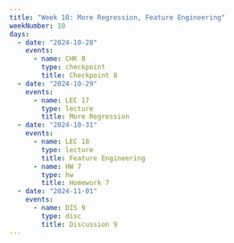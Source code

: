 ```yaml
---
title: "Week 10: More Regression, Feature Engineering"
weekNumber: 10
days:
  - date: "2024-10-28"
    events:
      - name: CHK 8
        type: checkpoint
        title: Checkpoint 8
  - date: "2024-10-29"
    events:
      - name: LEC 17
        type: lecture
        title: More Regression
  - date: "2024-10-31"
    events:
      - name: LEC 18
        type: lecture
        title: Feature Engineering
      - name: HW 7
        type: hw
        title: Homework 7
  - date: "2024-11-01"
    events:
      - name: DIS 9
        type: disc
        title: Discussion 9
---
```

